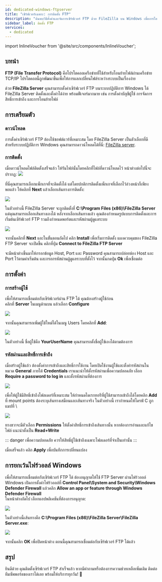 ```yaml
---
id: dedicated-windows-ftpserver
title: "เซิร์ฟเวอร์เฉพาะ: การติดตั้ง FTP"
description: "ค้นพบวิธีตั้งค่าและจัดการเซิร์ฟเวอร์ FTP ด้วย FileZilla บน Windows เพื่อการโอนย้ายไฟล์ที่ปลอดภัยและควบคุมการเข้าถึงผู้ใช้ → เรียนรู้เพิ่มเติมตอนนี้"
sidebar_label: ติดตั้ง FTP
services:
  - dedicated
---
```


import InlineVoucher from '@site/src/components/InlineVoucher';

## บทนำ

**FTP (File Transfer Protocol)** คือโปรโตคอลเครือข่ายที่ใช้สำหรับโอนย้ายไฟล์ผ่านเครือข่าย TCP/IP โปรโตคอลนี้ถูกพัฒนาขึ้นเพื่อให้การแลกเปลี่ยนไฟล์ระหว่างระบบเป็นเรื่องง่าย

ด้วย **FileZilla Server** คุณสามารถตั้งค่าเซิร์ฟเวอร์ FTP บนระบบปฏิบัติการ Windows ได้ FileZilla Server ติดตั้งและตั้งค่าได้ง่าย พร้อมฟีเจอร์มากมาย เช่น การตั้งค่าบัญชีผู้ใช้ การจัดการสิทธิ์การเข้าถึง และการโอนย้ายไฟล์

<InlineVoucher />

## การเตรียมตัว

### ดาวน์โหลด

การตั้งค่าเซิร์ฟเวอร์ FTP ต้องใช้ซอฟต์แวร์ที่เหมาะสม โดย FileZilla Server เป็นตัวเลือกที่ดีสำหรับระบบปฏิบัติการ Windows คุณสามารถดาวน์โหลดได้ที่นี่: [FileZilla server](https://filezilla-project.org/download.php?type=server).



### การติดตั้ง

เมื่อดาวน์โหลดไฟล์ติดตั้งเสร็จแล้ว ให้รันไฟล์นั้นโดยคลิกที่ไฟล์ที่ดาวน์โหลดไว้ หน้าต่างต่อไปนี้จะปรากฏ: ![](https://screensaver01.zap-hosting.com/index.php/s/a2DEpaR5jD28X23/preview)



ที่นี่คุณสามารถเลือกแพ็กเกจที่จะติดตั้งได้ แต่โดยปกติการติดตั้งแพ็กเกจที่เลือกไว้ล่วงหน้าก็เพียงพอแล้ว ให้คลิกที่ **Next** แล้วเลือกเส้นทางการติดตั้ง:

![](https://screensaver01.zap-hosting.com/index.php/s/cN7K9Cte9tXFrF2/preview)

ในตัวอย่างนี้ FileZilla Server จะถูกติดตั้งที่ **C:\Program Files (x86)\FileZilla Server** แต่คุณสามารถเลือกเส้นทางเองได้ หลังจากเลือกเส้นทางแล้ว คุณต้องกำหนดรูปแบบการติดตั้งและการเริ่มต้นเซิร์ฟเวอร์ FTP รวมถึงกำหนดพอร์ตและรหัสผ่านผู้ดูแลระบบ



![](https://screensaver01.zap-hosting.com/index.php/s/WopFXcW3teFAyJK/preview)

จากนั้นคลิกที่ **Next** และในขั้นตอนถัดไป คลิก **Install** เพื่อเริ่มการติดตั้ง แผงควบคุมของ FileZilla FTP Server จะเปิดขึ้น คลิกที่ปุ่ม **Connect to FileZilla FTP Server**

จะมีหน้าต่างขึ้นมาให้กรอกข้อมูล Host, Port และ Password คุณสามารถปล่อยช่อง Host และ Port ไว้ตามค่าเริ่มต้น และกรอกรหัสผ่านผู้ดูแลระบบที่ตั้งไว้ จากนั้นกดปุ่ม **Ok** เพื่อเชื่อมต่อ



## การตั้งค่า

### การสร้างผู้ใช้

เพื่อให้สามารถเชื่อมต่อกับเซิร์ฟเวอร์ผ่าน FTP ได้ คุณต้องสร้างผู้ใช้ก่อน  
คลิกที่ **Server** ในเมนูด้านบน แล้วเลือก **Configure**

![](https://screensaver01.zap-hosting.com/index.php/s/C5WLC8Lp8CjTjQg/preview)

จากนั้นคุณสามารถเพิ่มผู้ใช้ใหม่ได้ในเมนู Users โดยคลิกที่ **Add**:

![](https://screensaver01.zap-hosting.com/index.php/s/dbCS5yJfwqry8Dq/preview)

ในตัวอย่างนี้ ชื่อผู้ใช้คือ **YourUserName** คุณสามารถตั้งชื่อผู้ใช้เองได้ตามต้องการ



### รหัสผ่านและสิทธิ์การเข้าถึง

เมื่อสร้างผู้ใช้แล้ว ต้องตั้งค่าการเข้าถึงและสิทธิ์การใช้งาน โดยเปิดใช้งานผู้ใช้และตั้งค่ารหัสผ่านในหมวด **General** ภายใต้ **Credentials** เราแนะนำให้ตั้งรหัสผ่านเพื่อความปลอดภัย เลือก **Require a password to log in** และตั้งรหัสผ่านที่ต้องการ

![](https://screensaver01.zap-hosting.com/index.php/s/z78wpcFbYEAJYeB/preview)

เพื่อให้ผู้ใช้มีสิทธิ์เข้าถึงโฟลเดอร์ที่เหมาะสม ให้กำหนดไดเรกทอรีที่ผู้ใช้สามารถเข้าถึงได้โดยคลิก **Add** ที่ mount points ต้องระบุเส้นทางเสมือนและเส้นทางจริง ในตัวอย่างนี้ เรากำหนดให้ไดรฟ์ C ถูกแมปที่ \

![](https://screensaver01.zap-hosting.com/index.php/s/iqQrjGByHpkBcJF/preview)

ทางขวาจะมีตัวเลือก **Permissions** ให้ตั้งค่าสิทธิ์การเข้าถึงเส้นทางนั้น หากต้องการอ่านและแก้ไขไฟล์ แนะนำตั้งเป็น **Read+Write**

::: danger
เพื่อความปลอดภัย ควรให้สิทธิ์ผู้ใช้เข้าถึงเฉพาะโฟลเดอร์ที่จำเป็นเท่านั้น
:::

เมื่อเสร็จแล้ว คลิก **Apply** เพื่อบันทึกการเปลี่ยนแปลง



## การยกเว้นไฟร์วอลล์ Windows

เพื่อให้สามารถเชื่อมต่อกับเซิร์ฟเวอร์ FTP ได้ ต้องอนุญาตให้ใช้ FTP Server ผ่านไฟร์วอลล์ Windows เปิดการตั้งค่าไฟร์วอลล์ที่ **Control Panel\System and Security\Windows Defender Firewall** แล้วคลิก **Allow an app or feature through Windows Defender Firewall**  
ในหน้าต่างถัดไป เลือกแอปพลิเคชันที่ต้องการอนุญาต:

![](https://screensaver01.zap-hosting.com/index.php/s/xHwQzCKokHTn424/preview)

ในตัวอย่างนี้เส้นทางคือ **C:\Program Files (x86)\FileZilla Server\FileZilla Server.exe**:

![](https://screensaver01.zap-hosting.com/index.php/s/Laz3HFb7GrLBY9w/preview)

จากนั้นคลิก **OK** เพื่อปิดหน้าต่าง ตอนนี้คุณสามารถเชื่อมต่อกับเซิร์ฟเวอร์ FTP ได้แล้ว





## สรุป

ยินดีด้วย คุณติดตั้งเซิร์ฟเวอร์ FTP สำเร็จแล้ว หากมีคำถามหรือต้องการความช่วยเหลือเพิ่มเติม ติดต่อทีมซัพพอร์ตของเราได้เลย พร้อมให้บริการทุกวัน! 🙂

<InlineVoucher />